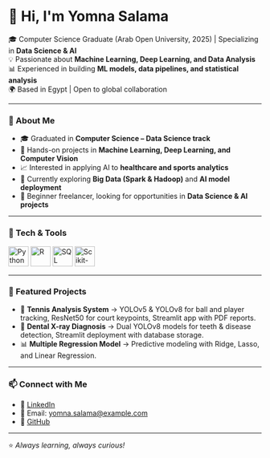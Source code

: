 # 👋 Hi, I'm Yomna Salama  

🎓 Computer Science Graduate (Arab Open University, 2025) | Specializing in **Data Science & AI**  
💡 Passionate about **Machine Learning, Deep Learning, and Data Analysis**  
📊 Experienced in building **ML models, data pipelines, and statistical analysis**  
🌍 Based in Egypt | Open to global collaboration  

---

### 🚀 About Me  
- 🎓 Graduated in **Computer Science – Data Science track**  
- 🤖 Hands-on projects in **Machine Learning, Deep Learning, and Computer Vision**  
- 📈 Interested in applying AI to **healthcare and sports analytics**  
- 🌱 Currently exploring **Big Data (Spark & Hadoop)** and **AI model deployment**  
- 💼 Beginner freelancer, looking for opportunities in **Data Science & AI projects**  

---

### 🔧 Tech & Tools  

<p align="left">  
  <img src="https://cdn.jsdelivr.net/gh/devicons/devicon/icons/python/python-original.svg" alt="Python" width="40" height="40"/>  
  <img src="https://cdn.jsdelivr.net/gh/devicons/devicon/icons/r/r-original.svg" alt="R" width="40" height="40"/>  
  <img src="https://cdn.jsdelivr.net/gh/devicons/devicon/icons/mysql/mysql-original.svg" alt="SQL" width="40" height="40"/>  
  <img src="https://upload.wikimedia.org/wikipedia/commons/0/05/Scikit_learn_logo_small.svg" alt="Scikit-learn" width="40" height="40"/>  
</p>

---

### 📂 Featured Projects  
- 🏸 **Tennis Analysis System** → YOLOv5 & YOLOv8 for ball and player tracking, ResNet50 for court keypoints, Streamlit app with PDF reports.  
- 🦷 **Dental X-ray Diagnosis** → Dual YOLOv8 models for teeth & disease detection, Streamlit deployment with database storage.  
- 📊 **Multiple Regression Model** → Predictive modeling with Ridge, Lasso, and Linear Regression.  

---

### 📫 Connect with Me  
- 💼 [LinkedIn](https://www.linkedin.com/in/yomna-salama-49799b31b/)  
- 📧 Email: yomna.salama@example.com  
- 🐙 [GitHub](https://github.com/yourusername)  

---
⭐️ *Always learning, always curious!*  
